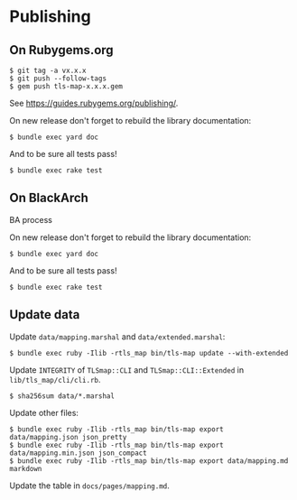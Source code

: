 # Publishing

## On Rubygems.org

```plaintext
$ git tag -a vx.x.x
$ git push --follow-tags
$ gem push tls-map-x.x.x.gem
```

See https://guides.rubygems.org/publishing/.

On new release don't forget to rebuild the library documentation:

```plaintext
$ bundle exec yard doc
```

And to be sure all tests pass!

```plaintext
$ bundle exec rake test
```

## On BlackArch

BA process

On new release don't forget to rebuild the library documentation:

```plaintext
$ bundle exec yard doc
```

And to be sure all tests pass!

```plaintext
$ bundle exec rake test
```

## Update data

Update `data/mapping.marshal` and `data/extended.marshal`:

```
$ bundle exec ruby -Ilib -rtls_map bin/tls-map update --with-extended
```

Update `INTEGRITY` of `TLSmap::CLI` and `TLSmap::CLI::Extended` in `lib/tls_map/cli/cli.rb`.

```
$ sha256sum data/*.marshal
```

Update other files:

```
$ bundle exec ruby -Ilib -rtls_map bin/tls-map export data/mapping.json json_pretty
$ bundle exec ruby -Ilib -rtls_map bin/tls-map export data/mapping.min.json json_compact
$ bundle exec ruby -Ilib -rtls_map bin/tls-map export data/mapping.md markdown
```

Update the table in `docs/pages/mapping.md`.
